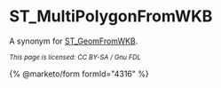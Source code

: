 # ST\_MultiPolygonFromWKB

A synonym for [ST\_GeomFromWKB](https://github.com/mariadb-corporation/docs-server/blob/test/server/reference/sql-statements-and-structure/geographic-geometric-features/wkb/st_geomfromwkbt/README.md).

<sub>_This page is licensed: CC BY-SA / Gnu FDL_</sub>

{% @marketo/form formId="4316" %}
